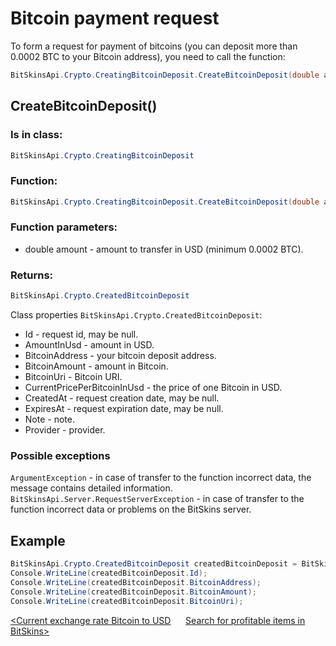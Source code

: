 ﻿# Bitcoin payment request

To form a request for payment of bitcoins (you can deposit more than 0.0002 BTC to your Bitcoin address), you need to call the function:

```csharp
BitSkinsApi.Crypto.CreatingBitcoinDeposit.CreateBitcoinDeposit(double amount);
```

## CreateBitcoinDeposit()

### Is in class:

```csharp
BitSkinsApi.Crypto.CreatingBitcoinDeposit
```

### Function:

```csharp
BitSkinsApi.Crypto.CreatingBitcoinDeposit.CreateBitcoinDeposit(double amount);
```

### Function parameters:

* double amount - amount to transfer in USD (minimum 0.0002 BTC).

### Returns:

```csharp
BitSkinsApi.Crypto.CreatedBitcoinDeposit
```

Class properties ```BitSkinsApi.Crypto.CreatedBitcoinDeposit```:
* Id - request id, may be null.
* AmountInUsd - amount in USD.
* BitcoinAddress - your bitcoin deposit address.
* BitcoinAmount - amount in Bitcoin.
* BitcoinUri - Bitcoin URI.
* CurrentPricePerBitcoinInUsd - the price of one Bitcoin in USD.
* CreatedAt - request creation date, may be null.
* ExpiresAt - request expiration date, may be null.
* Note - note.
* Provider - provider.

### Possible exceptions
```ArgumentException``` - in case of transfer to the function incorrect data, the message contains detailed information.
\
```BitSkinsApi.Server.RequestServerException``` - in case of transfer to the function incorrect data or problems on the BitSkins server.

## Example

```csharp
BitSkinsApi.Crypto.CreatedBitcoinDeposit createdBitcoinDeposit = BitSkinsApi.Crypto.CreatingBitcoinDeposit.CreateBitcoinDeposit(10);
Console.WriteLine(createdBitcoinDeposit.Id);
Console.WriteLine(createdBitcoinDeposit.BitcoinAddress);
Console.WriteLine(createdBitcoinDeposit.BitcoinAmount);
Console.WriteLine(createdBitcoinDeposit.BitcoinUri);
```

[<Current exchange rate Bitcoin to USD](https://github.com/dmitrydnl/BitSkinsApi/blob/master/docs/eng/crypto/bitcoin_deposit_rate.md) &nbsp;&nbsp;&nbsp;&nbsp; [Search for profitable items in BitSkins>](https://github.com/dmitrydnl/BitSkinsApi/blob/master/docs/eng/code_examples/find_profitable_items.md)